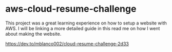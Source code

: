 # aws-cloud-resume-challenge

This project was a great learning experience on how to setup a website with AWS. I will be linking a more detailed guide in this read me on how I went about making the website.

https://dev.to/mblanco002/cloud-resume-challenge-2d33
